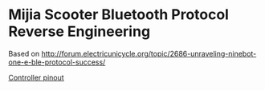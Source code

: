# Mijia Scooter Bluetooth Protocol Reverse Engineering

Based on http://forum.electricunicycle.org/topic/2686-unraveling-ninebot-one-e-ble-protocol-success/

[Controller pinout](Controller_Pinout.md)
